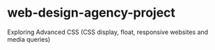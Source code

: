# web-design-agency-project
Exploring Advanced CSS (CSS display, float, responsive websites and media queries)
